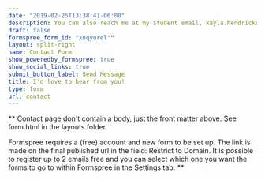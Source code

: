 ```yaml
---
date: "2019-02-25T13:38:41-06:00"
description: You can also reach me at my student email, kayla.hendrickson@duke.edu
draft: false
formspree_form_id: "xnqyorel""
layout: split-right
name: Contact Form
show_poweredby_formspree: true
show_social_links: true
submit_button_label: Send Message
title: I'd love to hear from you!
type: form
url: contact
---
```


** Contact page don't contain a body, just the front matter above.
See form.html in the layouts folder.

Formspree requires a (free) account and new form to be set up. The link is made on the final published url in the field: Restrict to Domain. It is possible to register up to 2 emails free and you can select which one you want the forms to go to within Formspree in the Settings tab.
**
